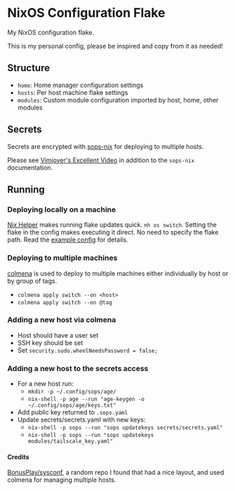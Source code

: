 # NixOS Configuration Flake

My NixOS configuration flake.

This is my personal config, please be inspired and copy from it as needed!

## Structure

- `home`: Home manager configuration settings
- `hosts`: Per host machine flake settings
- `modules`: Custom module configuration imported by host, home, other modules

## Secrets

Secrets are encrypted with [sops-nix](https://github.com/Mic92/sops-nix) for deploying to multiple hosts.

Please see [Vimjoyer's Excellent Video](https://www.youtube.com/watch?v=G5f6GC7SnhU) in addition to the `sops-nix` documentation.

## Running

### Deploying locally on a machine

[Nix Helper](https://github.com/viperML/nh) makes running flake updates quick. `nh os switch`. Setting the flake in the config makes executing it direct. No need to specify the flake path. Read the [example config](https://github.com/viperML/nh?tab=readme-ov-file#nixos-module) for details.

### Deploying to multiple machines

[colmena](https://github.com/zhaofengli/colmena) is used to deploy to multiple machines either individually by host or by group of tags.

- `colmena apply switch --on <host>`
- `colmena apply switch --on @tag`

### Adding a new host via colmena

- Host should have a user set
- SSH key should be set
- Set `security.sudo.wheelNeedsPassword = false;`

### Adding a new host to the secrets access

- For a new host run:  
  - `mkdir -p ~/.config/sops/age/`
  - `nix-shell -p age --run "age-keygen -o ~/.config/sops/age/keys.txt"`
- Add public key returned to `.sops.yaml`
- Update secrets/secrets.yaml with new keys:  
  - `nix-shell -p sops --run "sops updatekeys secrets/secrets.yaml"`
  - `nix-shell -p sops --run "sops updatekeys modules/tailscale_key.yaml"`

#### Credits

[BonusPlay/sysconf](https://github.com/BonusPlay/sysconf), a random repo I found that had a nice layout, and used colmena for managing multiple hosts.
